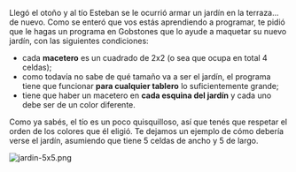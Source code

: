 Llegó el otoño y al tío Esteban se le ocurrió armar un jardín en la terraza... de nuevo. Como se enteró que vos estás aprendiendo a programar, te pidió que le hagas un programa en Gobstones que lo ayude a maquetar su nuevo jardín, con las siguientes condiciones:

- cada **macetero** es un cuadrado de 2x2 (o sea que ocupa en total 4 celdas);
- como todavía no sabe de qué tamaño va a ser el jardín, el programa tiene que funcionar **para cualquier tablero** lo suficientemente grande;
- tiene que haber un macetero en **cada esquina del jardín** y cada uno debe ser de un color diferente.

Como ya sabés, el tío es un poco quisquilloso, así que tenés que respetar el orden de los colores que él eligió. Te dejamos un ejemplo de cómo debería verse el jardín, asumiendo que tiene 5 celdas de ancho y 5 de largo.

![jardin-5x5.png](https://raw.githubusercontent.com/sagrado-corazon-alcal/mumuki-guia-fundamentos-practica-procedimientos/master/images/jardin-5x5.png)

